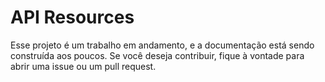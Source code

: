 # API Resources 

Esse projeto é um trabalho em andamento, e a documentação está sendo construída aos poucos. Se você deseja contribuir, fique à vontade para abrir uma issue ou um pull request.